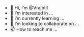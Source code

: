 - 👋 Hi, I’m @Vrajptll
- 👀 I’m interested in ...
- 🌱 I’m currently learning ...
- 💞️ I’m looking to collaborate on ...
- 📫 How to reach me ...

<!---
Vrajptll/Vrajptll is a ✨ special ✨ repository because its `README.md` (this file) appears on your GitHub profile.
You can click the Preview link to take a look at your changes.
--->
